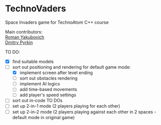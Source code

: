 # TechnoVaders
Space Invaders game for TechnoAtom C++ course  

Main contributors:  
[Roman Yakubovich](https://github.com/robbydrive)  
[Dmitry Pyrkin](https://github.com/GitDimONE)

TO DO:  
- [x] find suitable models  
- [ ] sort out positioning and rendering for default game mode:  
  - [x] implement screen after level ending  
  - [ ] sort out obstacles rendering  
  - [ ] implement AI logics  
  - [ ] add time-based movements  
  - [ ] add player's speed settings  
- [ ] sort out in-code TO DOs  
- [ ] set up 2-in-1 mode (2 players playing for each other)  
- [ ] set up 2-in-2 mode (2 players playing against each other in 2 spaces - default mode in original game)  
